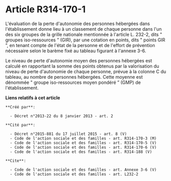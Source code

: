 # Article R314-170-1

L'évaluation de la perte d'autonomie des personnes hébergées dans l'établissement donne lieu à un classement de chaque
personne dans l'un des six groupes de la grille nationale mentionnée à l'article L. 232-2, dits " groupes iso-ressources
” (GIR), par une cotation en points, dits " points GIR ”, en tenant compte de l'état de la personne et de l'effort de
prévention nécessaire selon le barème fixé au tableau figurant à l'annexe 3-6. 

Le niveau de perte d'autonomie moyen des personnes hébergées est calculé en rapportant la somme des points obtenus par la
valorisation du niveau de perte d'autonomie de chaque personne, prévue à la colonne C du tableau, au nombre de personnes
hébergées. Cette moyenne est dénommée " groupe iso-ressources moyen pondéré ” (GMP) de l'établissement.

**Liens relatifs à cet article**

	**Créé par**:

	  - Décret n°2013-22 du 8 janvier 2013 - art. 2

	**Cité par**:

	  - Décret n°2015-881 du 17 juillet 2015 - art. 8 (V)
	  - Code de l'action sociale et des familles - art. R314-170-3 (M)
	  - Code de l'action sociale et des familles - art. R314-170-5 (V)
	  - Code de l'action sociale et des familles - art. R314-170-6 (V)
	  - Code de l'action sociale et des familles - art. R314-188 (V)

	**Cite**:

	  - Code de l'action sociale et des familles - art. Annexe 3-6 (V)
	  - Code de l'action sociale et des familles - art. L232-2
